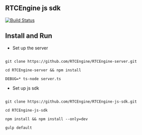 ## RTCEngine js sdk 

[![Build Status](https://travis-ci.org/RTCEngine/RTCEngine-js-sdk.svg?branch=master)](https://travis-ci.org/RTCEngine/RTCEngine-js-sdk)




## Install and Run 


-  Set up the server


```

git clone https://github.com/RTCEngine/RTCEngine-server.git

cd RTCEngine-server && npm install 

DEBUG=* ts-node server.ts

```


- Set up js sdk 


```

git clone https://github.com/RTCEngine/RTCEngine-js-sdk.git

cd RTCEngine-js-sdk 

npm install && npm install --only=dev

gulp default

```


